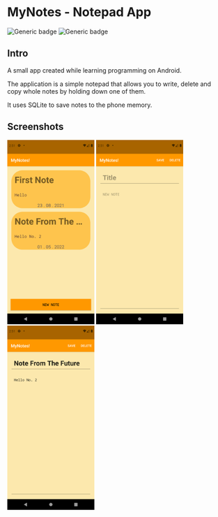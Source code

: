 # MyNotes - Notepad App

![Generic badge](https://img.shields.io/badge/Platform-Android-green.svg)
![Generic badge](https://img.shields.io/badge/minSdkVersion-23-green.svg)

## Intro
A small app created while learning programming on Android.

The application is a simple notepad that allows you to write, delete and copy whole notes by
holding down one of them.

It uses SQLite to save notes to the phone memory.
## Screenshots
<img src="/screenshots/1.png" width="200px">      <img src="/screenshots/2.png" width="200px">      <img src="/screenshots/3.png" width="200px">
